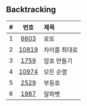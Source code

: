 
## Backtracking

|#|번호|제목|
|:-:|:-:|:-|
|1|[6603](https://www.acmicpc.net/problem/6603)|로또|
|2|[10819](https://www.acmicpc.net/problem/10819)|차이를 최대로|
|3|[1759](https://www.acmicpc.net/problem/1759)|암호 만들기|
|4|[10974](https://www.acmicpc.net/problem/10974)|모든 순열|
|5|[2529](https://www.acmicpc.net/problem/2529)|부등호|
|6|[1987](https://www.acmicpc.net/problem/1987)|알파벳|